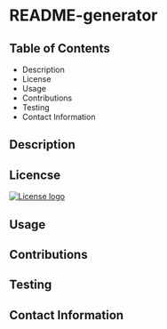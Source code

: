 # README-generator

## Table of Contents
* Description
* License
* Usage
* Contributions
* Testing
* Contact Information

## Description

## Licencse
[![License logo](https://img.shields.io/apm/l/readme)](https://opensource.org/licenses/MIT)
## Usage

## Contributions

## Testing

## Contact Information
